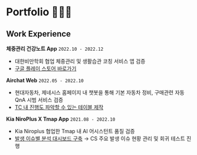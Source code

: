 # Portfolio 💁🏻‍♀️

## Work Experience

<B>체중관리 건강노트 App</b> ```2022.10 - 2022.12```
- 대한비만학회 협업 체중관리 및 생활습관 코칭 서비스 앱 검증
- [구글 플레이 스토어 바로가기](https://play.google.com/store/apps/details?id=net.huray.ksso)


<B>Airchat Web</B> ```2022.05 - 2022.10```
- 현대자동차, 제네시스 홈페이지 내 챗봇을 통해 기본 자동차 정비, 구매관련 자동 QnA 시범 서비스 검증
- [TC 내 진행도 파악할 수 있는 테이블 제작](https://github.com/heeye-log/heeye-log/blob/main/Portfolio/%EC%82%B0%EC%B6%9C%EB%AC%BC/Progress%20Table.md)


<B>Kia NiroPlus X Tmap App</B> ```2021.08 - 2022.10```
- Kia Niroplus 협업한 Tmap 내 AI 어시스턴트 품질 검증
- [발생 이슈별 분석 대시보드 구축](https://github.com/heeye-log/heeye-log/blob/main/%ED%8F%AC%ED%8A%B8%ED%8F%B4%EB%A6%AC%EC%98%A4/%EC%82%B0%EC%B6%9C%EB%AC%BC/Issue_Dashboard.md) → CS 주요 발생 이슈 현황 관리 및 회귀 테스트 진행

